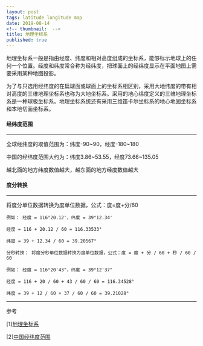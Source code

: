 ```yaml
---
layout: post
tags: latitude longitude map
date: 2019-08-14
<!-- thumbnail:  -->
title: 地理坐标系
published: true
---
```


地理坐标系一般是指由经度、纬度和相对高度组成的坐标系，能够标示地球上的任何一个位置。经度和纬度常合称为经纬度，把球面上的经纬度显示在平面地图上需要采用某种地图投影。

为了与只选用经纬度的在扁球面或球面上的坐标系相区别，采用大地纬度的带有相对高度的三维地理坐标系也称为大地坐标系。采用的地心纬度定义的三维地理坐标系是一种球极坐标系。地理坐标系统还有采用三维笛卡尔坐标系的地心地固坐标系和本地切面坐标系。
<!--more-->


#### 经纬度范围
---
全球经纬度的取值范围为：纬度-90~90，经度-180~180

中国的经纬度范围大约为：纬度3.86~53.55，经度73.66~135.05

越北面的地方纬度数值越大，越东面的地方经度数值越大


#### 度分转换
---
将度分单位数据转换为度单位数据，公式：度=度+分/60
```
例如： 经度 = 116°20.12'，纬度 = 39°12.34'

经度 = 116 + 20.12 / 60 = 116.33533°

纬度 = 39 + 12.34 / 60 = 39.20567°

分秒转换： 将度分秒单位数据转换为度单位数据，公式：度 = 度 + 分 / 60 + 秒 / 60 / 60
```
```
例如： 经度 = 116°20'43"，纬度 = 39°12'37"

经度 = 116 + 20 / 60 + 43 / 60 / 60 = 116.34528°

纬度 = 39 + 12 / 60 + 37 / 60 / 60 = 39.21028°
```

---

参考

[1][地理坐标系](https://zh.wikipedia.org/wiki/%E5%9C%B0%E7%90%86%E5%9D%90%E6%A0%87%E7%B3%BB)

[2][中国经纬度范围](https://www.cnblogs.com/inteliot/archive/2012/09/14/2684471.html)

